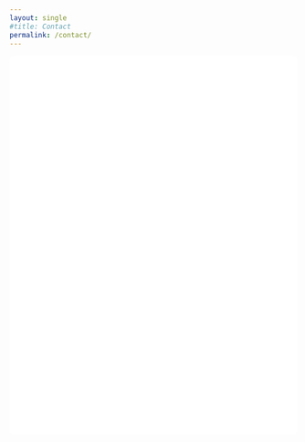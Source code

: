 ```yaml
---
layout: single
#title: Contact
permalink: /contact/
---
```

<div style="background:#fff; padding: 2rem; border-radius: 8px;">
<iframe data-tally-src="https://tally.so/r/3NyO6b?transparentBackground=0" loading="lazy" width="100%" height="600" frameborder="0" marginheight="0" marginwidth="0" title="Contact Form"></iframe>
</div>
<script>
  var d = document, s = d.createElement("script");
  s.src = "https://tally.so/widgets/embed.js";
  s.defer = true;
  d.body.appendChild(s);
</script>
